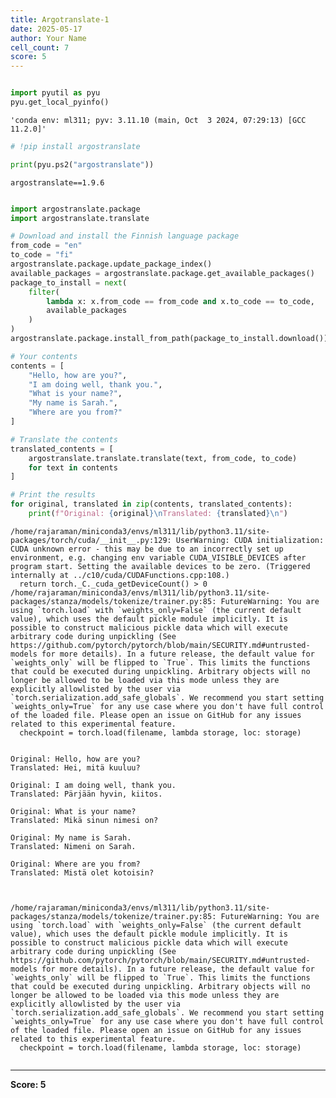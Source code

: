 ```yaml
---
title: Argotranslate-1
date: 2025-05-17
author: Your Name
cell_count: 7
score: 5
---
```


```python

```


```python
import pyutil as pyu
pyu.get_local_pyinfo()
```




    'conda env: ml311; pyv: 3.11.10 (main, Oct  3 2024, 07:29:13) [GCC 11.2.0]'




```python
# !pip install argostranslate
```


```python
print(pyu.ps2("argostranslate"))
```

    argostranslate==1.9.6
    



```python

```


```python
import argostranslate.package
import argostranslate.translate

# Download and install the Finnish language package
from_code = "en"
to_code = "fi"
argostranslate.package.update_package_index()
available_packages = argostranslate.package.get_available_packages()
package_to_install = next(
    filter(
        lambda x: x.from_code == from_code and x.to_code == to_code,
        available_packages
    )
)
argostranslate.package.install_from_path(package_to_install.download())

# Your contents
contents = [
    "Hello, how are you?",
    "I am doing well, thank you.",
    "What is your name?",
    "My name is Sarah.",
    "Where are you from?"
]

# Translate the contents
translated_contents = [
    argostranslate.translate.translate(text, from_code, to_code)
    for text in contents
]

# Print the results
for original, translated in zip(contents, translated_contents):
    print(f"Original: {original}\nTranslated: {translated}\n")
```

    /home/rajaraman/miniconda3/envs/ml311/lib/python3.11/site-packages/torch/cuda/__init__.py:129: UserWarning: CUDA initialization: CUDA unknown error - this may be due to an incorrectly set up environment, e.g. changing env variable CUDA_VISIBLE_DEVICES after program start. Setting the available devices to be zero. (Triggered internally at ../c10/cuda/CUDAFunctions.cpp:108.)
      return torch._C._cuda_getDeviceCount() > 0
    /home/rajaraman/miniconda3/envs/ml311/lib/python3.11/site-packages/stanza/models/tokenize/trainer.py:85: FutureWarning: You are using `torch.load` with `weights_only=False` (the current default value), which uses the default pickle module implicitly. It is possible to construct malicious pickle data which will execute arbitrary code during unpickling (See https://github.com/pytorch/pytorch/blob/main/SECURITY.md#untrusted-models for more details). In a future release, the default value for `weights_only` will be flipped to `True`. This limits the functions that could be executed during unpickling. Arbitrary objects will no longer be allowed to be loaded via this mode unless they are explicitly allowlisted by the user via `torch.serialization.add_safe_globals`. We recommend you start setting `weights_only=True` for any use case where you don't have full control of the loaded file. Please open an issue on GitHub for any issues related to this experimental feature.
      checkpoint = torch.load(filename, lambda storage, loc: storage)


    Original: Hello, how are you?
    Translated: Hei, mitä kuuluu?
    
    Original: I am doing well, thank you.
    Translated: Pärjään hyvin, kiitos.
    
    Original: What is your name?
    Translated: Mikä sinun nimesi on?
    
    Original: My name is Sarah.
    Translated: Nimeni on Sarah.
    
    Original: Where are you from?
    Translated: Mistä olet kotoisin?
    


    /home/rajaraman/miniconda3/envs/ml311/lib/python3.11/site-packages/stanza/models/tokenize/trainer.py:85: FutureWarning: You are using `torch.load` with `weights_only=False` (the current default value), which uses the default pickle module implicitly. It is possible to construct malicious pickle data which will execute arbitrary code during unpickling (See https://github.com/pytorch/pytorch/blob/main/SECURITY.md#untrusted-models for more details). In a future release, the default value for `weights_only` will be flipped to `True`. This limits the functions that could be executed during unpickling. Arbitrary objects will no longer be allowed to be loaded via this mode unless they are explicitly allowlisted by the user via `torch.serialization.add_safe_globals`. We recommend you start setting `weights_only=True` for any use case where you don't have full control of the loaded file. Please open an issue on GitHub for any issues related to this experimental feature.
      checkpoint = torch.load(filename, lambda storage, loc: storage)



```python

```


---
**Score: 5**